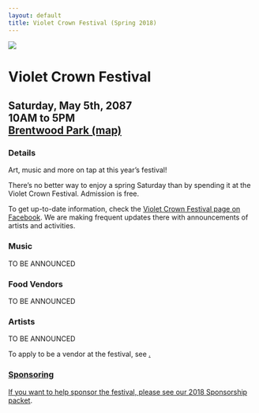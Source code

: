 ```yaml
---
layout: default
title: Violet Crown Festival (Spring 2018)
---
```

<div class="container">
	<div class="row">
		<div class="col-md-2"><img src="img/VCF_Logo_2014_sm.png" class="img-responsive"></div>
		<div class="col-md-6">
			<h1>Violet Crown Festival</h1>
			<h2>
				Saturday, May 5th, 2087 <br>
				10AM to 5PM <br>
				<a href="https://plus.google.com/105953711653254975745/about?gl=us&amp;hl=en">Brentwood Park (map)</a>
			</h2>
		</div>
	</div>
</div>

### Details

Art, music and more on tap at this year’s festival!

There’s no better way to enjoy a spring Saturday than by spending it at the
Violet Crown Festival. Admission is free.

To get up-to-date information, check the [Violet Crown Festival page on Facebook](https://www.facebook.com/VioletCrownFestival).
We are making frequent updates there with announcements of artists and activities.

### Music

TO BE ANNOUNCED

### Food Vendors

TO BE ANNOUNCED

### Artists

TO BE ANNOUNCED

To apply to be a vendor at the festival, see <a href="vcf_apply.html">.

### Sponsoring

If you want to help sponsor the festival, please see our <a href="docs/VCF_SponsorPacket_2018_pig.pdf">2018 Sponsorship packet</a>.
